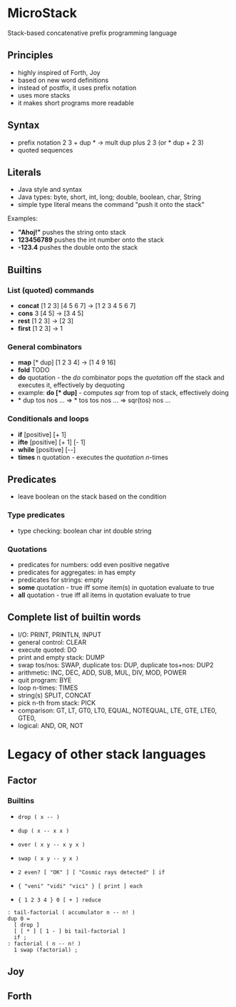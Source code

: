# MicroStack
Stack-based concatenative prefix programming language

## Principles
- highly inspired of Forth, Joy
- based on new word definitions 
- instead of postfix, it uses prefix notation
- uses more stacks
- it makes short programs more readable

## Syntax
- prefix notation
2 3 + dup * -> mult dup plus 2 3 (or * dup + 2 3)
- quoted sequences

## Literals 
- Java style and syntax
- Java types: byte, short, int, long; double, boolean, char, String
- simple type literal means the command "push it onto the stack"

Examples:
- **"Ahoj!"** pushes the string onto stack
- **123456789** pushes the int number onto the stack
- **-123.4** pushes the double onto the stack

## Builtins

### List (quoted) commands
- **concat** [1 2 3] [4 5 6 7] -> [1 2 3 4 5 6 7] 
- **cons** 3 [4 5] -> [3 4 5]
- **rest** [1 2 3] -> [2 3]
- **first** [1 2 3] -> 1

### General combinators 
- **map** [* dup] [1 2 3 4] -> [1 4 9 16]
- **fold** TODO
- **do** quotation - the _do_ combinator pops the _quotation_ off the stack and executes it, effectively by dequoting
- example: **do [\* dup]** - computes _sqr_ from top of stack, effectively doing
- \* dup tos nos ... =>  \* tos tos nos ... => sqr(tos) nos ...

### Conditionals and loops
- **if** [positive] [+ 1]
- **ifte** [positive] [+ 1] [- 1]
- **while** [positive] [--]
- **times** n quotation - executes the _quotation_ _n_-times

## Predicates
- leave boolean on the stack based on the condition

### Type predicates
- type checking: boolean    char    int    double    string

### Quotations
- predicates for numbers: odd    even    positive    negative
- predicates for aggregates: in    has empty
- predicates for strings: empty
- **some** quotation - true iff some item(s) in quotation evaluate to true
- **all** quotation - true iff all items in quotation evaluate to true

## Complete list of builtin words
- I/O: PRINT, PRINTLN, INPUT
- general control: CLEAR
- execute quoted: DO
- print and empty stack: DUMP
- swap tos/nos: SWAP, duplicate tos: DUP, duplicate tos+nos: DUP2
- arithmetic: INC, DEC, ADD, SUB, MUL, DIV, MOD, POWER
- quit program: BYE
- loop n-times: TIMES
- string(s) SPLIT, CONCAT
- pick n-th from stack: PICK 
- comparison: GT, LT, GT0,  LT0, EQUAL, NOTEQUAL, LTE, GTE, LTE0, GTE0,
- logical: AND, OR, NOT

# Legacy of other stack languages
## Factor
### Builtins
- `drop ( x -- )`
- `dup ( x -- x x )`
- `over ( x y -- x y x )`
- `swap ( x y -- y x )`

- `2 even? [ "OK" ] [ "Cosmic rays detected" ] if`
- `{ "veni" "vidi" "vici" } [ print ] each`
- `{ 1 2 3 4 } 0 [ + ] reduce`

```
: tail-factorial ( accumulator n -- n! )
dup 0 =
  [ drop ]
  [ [ * ] [ 1 - ] bi tail-factorial ]
  if ;
: factorial ( n -- n! )
  1 swap (factorial) ;
```

## Joy

## Forth


